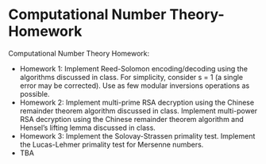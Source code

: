 # Computational Number Theory-Homework
Computational Number Theory Homework:
  - Homework 1: Implement Reed-Solomon encoding/decoding using the algorithms discussed in class. For simplicity, consider s = 1 (a single error may be corrected). Use as few modular inversions operations as possible.
  - Homework 2: Implement multi-prime RSA decryption using the Chinese remainder theorem algorithm discussed in class. Implement multi-power RSA decryption using the Chinese remainder theorem algorithm and Hensel’s lifting lemma discussed in class.
  - Homework 3: Implement the Solovay-Strassen primality test. Implement the Lucas-Lehmer primality test for Mersenne numbers.
  - TBA
